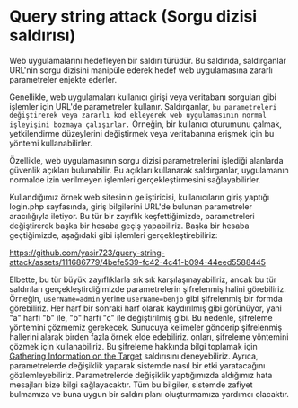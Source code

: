 #  Query string attack (Sorgu dizisi saldırısı)

Web uygulamalarını hedefleyen bir saldırı türüdür. Bu saldırıda, saldırganlar URL'nin sorgu dizisini manipüle ederek hedef web uygulamasına zararlı parametreler enjekte ederler.

Genellikle, web uygulamaları kullanıcı girişi veya veritabanı sorguları gibi işlemler için URL'de parametreler kullanır. Saldırganlar, `bu parametreleri değiştirerek veya zararlı kod ekleyerek web uygulamasının normal işleyişini bozmaya çalışırlar.` Örneğin, bir kullanıcı oturumunu çalmak, yetkilendirme düzeylerini değiştirmek veya veritabanına erişmek için bu yöntemi kullanabilirler.

Özellikle, web uygulamasının sorgu dizisi parametrelerini işlediği alanlarda güvenlik açıkları bulunabilir. Bu açıkları kullanarak saldırganlar, uygulamanın normalde izin verilmeyen işlemleri gerçekleştirmesini sağlayabilirler.

Kullandığımız örnek web sitesinin geliştiricisi, kullanıcıların giriş yaptığı login.php sayfasında, giriş bilgilerini URL'de bulunan parametreler aracılığıyla iletiyor. Bu tür bir zayıflık keşfettiğimizde, parametreleri değiştirerek başka bir hesaba geçiş yapabiliriz. Başka bir hesaba geçtiğimizde, aşağıdaki gibi işlemleri gerçekleştirebiliriz:

https://github.com/yasir723/query-string-attack/assets/111686779/4befe539-fc42-4c41-b094-44eed5588445

Elbette, bu tür büyük zayıflıklarla sık sık karşılaşmayabiliriz, ancak bu tür saldırıları gerçekleştirdiğimizde parametrelerin şifrelenmiş halini görebiliriz. Örneğin, `userName=admin` yerine `userName=benjo` gibi şifrelenmiş bir formda görebiliriz. Her harf bir sonraki harf olarak kaydırılmış gibi görünüyor, yani "a" harfi "b" ile, "b" harfi "c" ile değiştirilmiş gibi. Bu nedenle, şifreleme yöntemini çözmemiz gerekecek. Sunucuya kelimeler gönderip şifrelenmiş hallerini alarak birden fazla örnek elde edebiliriz. onları, şifreleme yöntemini çözmek için kullanabiliriz. Bu şifreleme hakkında bilgi toplamak için [Gathering Information on the Target](https://github.com/yasir723/gathering-Information-on-the-target) saldırısını deneyebiliriz. Ayrıca, parametrelerde değişiklik yaparak sistemde nasıl bir etki yaratacağını gözlemleyebiliriz. Parametrelerde değişiklik yaptığımızda aldığımız hata mesajları bize bilgi sağlayacaktır. Tüm bu bilgiler, sistemde zafiyet bulmamıza ve buna uygun bir saldırı planı oluşturmamıza yardımcı olacaktır.


